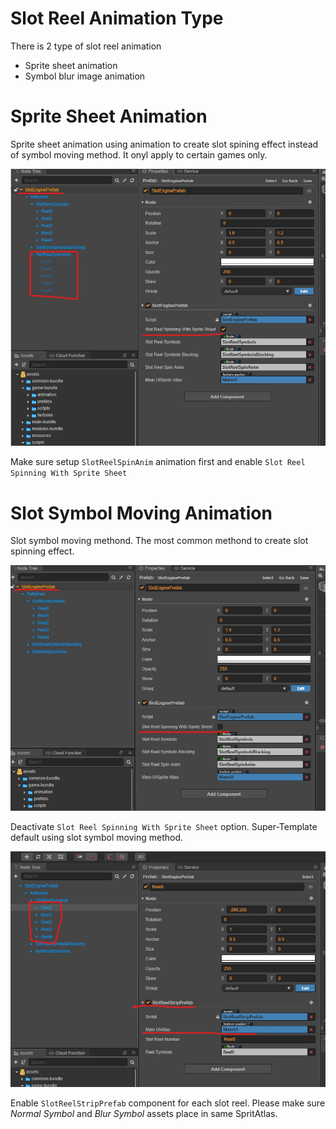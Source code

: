 # Slot Reel Animation Type

There is 2 type of slot reel animation
- Sprite sheet animation
- Symbol blur image animation

# Sprite Sheet Animation

Sprite sheet animation using animation to create slot spining effect instead of symbol moving method.
It onyl apply to certain games only.

![](./res/sprite-sheet-reel-anim.jpg)

Make sure setup `SlotReelSpinAnim` animation first and enable `Slot Reel Spinning With Sprite Sheet`

# Slot Symbol Moving Animation

Slot symbol moving methond. The most common methond to create slot spinning effect.

![](./res/symbol-anim-01.jpg)

Deactivate `Slot Reel Spinning With Sprite Sheet` option. Super-Template default using slot symbol moving method.

![](./res/symbol-anim-02.jpg)

Enable `SlotReelStripPrefab` component for each slot reel. Please make sure *Normal Symbol* and *Blur Symbol* assets place in same SpritAtlas.